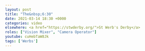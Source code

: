 ```yaml
---
layout: post
title: "The&nbsp;6:30"
date: 2021-03-14 18:30 +0000
categories: video
elsewhere: <a href="https://stwderby.org/">St Werb's Derby</a>
roles: ["Vision Mixer", "Camera Operator"]
youtube: cuHebTaW8Jk
tags: ['Werbs']
---
```

